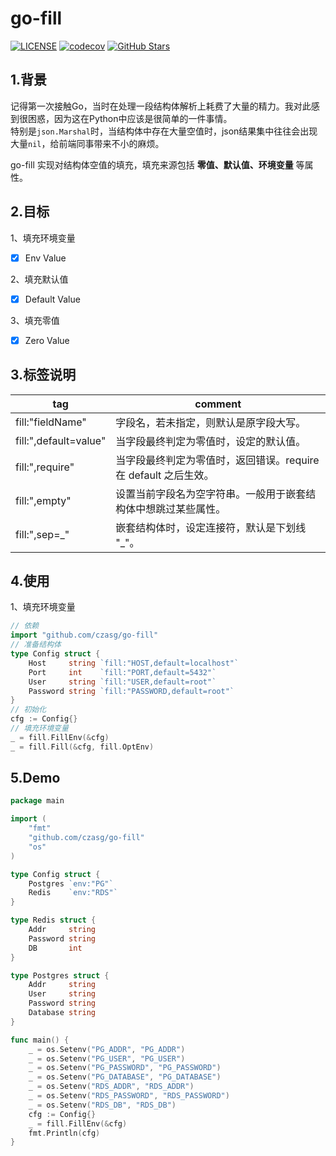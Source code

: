 # go-fill
[![LICENSE](https://img.shields.io/github/license/mashape/apistatus.svg?style=flat-square&label=License)](https://github.com/czasg/go-fill/blob/master/LICENSE)
[![codecov](https://codecov.io/gh/czasg/go-fill/branch/main/graph/badge.svg?token=OkiSH6DMqf)](https://codecov.io/gh/czasg/go-fill)
[![GitHub Stars](https://img.shields.io/github/stars/czasg/go-fill.svg?style=flat-square&label=Stars&logo=github)](https://github.com/czasg/go-fill/stargazers)

## 1.背景
记得第一次接触Go，当时在处理一段结构体解析上耗费了大量的精力。我对此感到很困惑，因为这在Python中应该是很简单的一件事情。  
特别是`json.Marshal`时，当结构体中存在大量空值时，json结果集中往往会出现大量`nil`，给前端同事带来不小的麻烦。   

go-fill 实现对结构体空值的填充，填充来源包括 **零值、默认值、环境变量** 等属性。

## 2.目标
1、填充环境变量
- [x] Env Value

2、填充默认值
- [x] Default Value

3、填充零值
- [x] Zero Value

## 3.标签说明
|tag|comment|
|---|---|
|fill:"fieldName"|字段名，若未指定，则默认是原字段大写。|
|fill:",default=value"|当字段最终判定为零值时，设定的默认值。|
|fill:",require"|当字段最终判定为零值时，返回错误。require 在 default 之后生效。|
|fill:",empty"|设置当前字段名为空字符串。一般用于嵌套结构体中想跳过某些属性。|
|fill:",sep=_"|嵌套结构体时，设定连接符，默认是下划线 "_"。|

## 4.使用
1、填充环境变量
```go
// 依赖
import "github.com/czasg/go-fill"
// 准备结构体
type Config struct {
	Host     string `fill:"HOST,default=localhost"`
	Port     int    `fill:"PORT,default=5432"`
	User     string `fill:"USER,default=root"`
	Password string `fill:"PASSWORD,default=root"`
}
// 初始化
cfg := Config{}
// 填充环境变量
_ = fill.FillEnv(&cfg)
_ = fill.Fill(&cfg, fill.OptEnv)
```

## 5.Demo
```go
package main

import (
	"fmt"
	"github.com/czasg/go-fill"
	"os"
)

type Config struct {
	Postgres `env:"PG"`
	Redis    `env:"RDS"`
}

type Redis struct {
	Addr     string
	Password string
	DB       int
}

type Postgres struct {
	Addr     string
	User     string
	Password string
	Database string
}

func main() {
	_ = os.Setenv("PG_ADDR", "PG_ADDR")
	_ = os.Setenv("PG_USER", "PG_USER")
	_ = os.Setenv("PG_PASSWORD", "PG_PASSWORD")
	_ = os.Setenv("PG_DATABASE", "PG_DATABASE")
	_ = os.Setenv("RDS_ADDR", "RDS_ADDR")
	_ = os.Setenv("RDS_PASSWORD", "RDS_PASSWORD")
	_ = os.Setenv("RDS_DB", "RDS_DB")
	cfg := Config{}
	_ = fill.FillEnv(&cfg)
	fmt.Println(cfg)
}
```